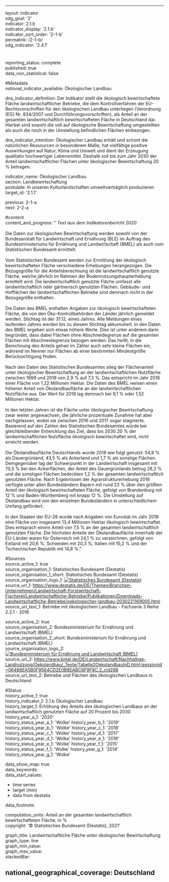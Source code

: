 ---

layout: indicator    
sdg_goal: '2'    
indicator: 2.1.b    
indicator_display: '2.1.b'    
indicator_sort_order: '2-1-b'    
permalink: /2-1-b/    
sdg_indicator: '2.4.1'    

#    
reporting_status: complete    
published: true    
data_non_statistical: false    


#Metadata    
national_indicator_available: Ökologischer Landbau    
    
dns_indicator_definition: Der Indikator stellt die ökologisch bewirtschaftete Fläche landwirtschaftlicher Betriebe, die dem Kontrollverfahren der EU-Rechtsvorschriften für den ökologischen Landbau unterliegen (Verordnung [EG] Nr. 834/2007 und Durchführungsvorschriften), als Anteil an der gesamten landwirtschaftlich bewirtschafteten Fläche in Deutschland dar. Hierbei sind sowohl die voll auf ökologische Bewirtschaftung umgestellten als auch die noch in der Umstellung befindlichen Flächen einbezogen.    
    
dns_indicator_intention: Ökologischer Landbau erhält und schont die natürlichen Ressourcen in besonderem Maße, hat vielfältige positive Auswirkungen auf Natur, Klima und Umwelt und dient der Erzeugung qualitativ hochwertiger Lebensmittel. Deshalb soll bis zum Jahr 2030 der Anteil landwirtschaftlicher Flächen unter ökologischer Bewirtschaftung 20 % betragen.<br>    
    
indicator_name: Ökologischer Landbau    
section: Landbewirtschaftung    
postulate: In unseren Kulturlandschaften umweltverträglich produzieren    
target_id: '2.1.1'    
    
previous: 2-1-a    
next: 2-2-a    
    
#content    
content_and_progress: "<i> Text aus dem Indikatorenbericht 2020</i><br><br>Die Daten zur ökologischen Bewirtschaftung werden sowohl von der Bundesanstalt für Landwirtschaft und Ernährung (BLE) im Auftrag des Bundesministeriums für Ernährung und Landwirtschaft (BMEL) als auch vom Statistischen Bundesamt ermittelt.<br><br>Vom Statistischen Bundesamt werden zur Ermittlung der ökologisch bewirtschafteten Fläche verschiedene Erhebungen herangezogen. Die Bezugsgröße für die Anteilsberechnung ist die landwirtschaftlich genutzte Fläche, welche jährlich im Rahmen der Bodennutzungshaupterhebung ermittelt wird. Die landwirtschaftlich genutzte Fläche umfasst alle landwirtschaftlich oder gärtnerisch genutzten Flächen. Gebäude- und Hofflächen der landwirtschaftlichen Betriebe sind demnach nicht in der Bezugsgröße enthalten.<br><br>Die Daten des BMEL enthalten Angaben zur ökologisch bewirtschafteten Fläche, die von den Öko-Kontrollbehörden der Länder jährlich gemeldet werden. Stichtag ist der 31.12. eines Jahres. Alle Meldungen eines laufenden Jahres werden bis zu diesem Stichtag akkumuliert. In den Daten des BMEL ergeben sich etwas höhere Werte. Dies ist unter anderem darin begründet, dass dabei Flächen ohne Abschneidegrenze auf die gesamten Flächen mit Abschneidegrenze bezogen werden. Das heißt, in die Berechnung des Anteils gehen im Zähler auch sehr kleine Flächen ein, während im Nenner nur Flächen ab einer bestimmten Mindestgröße Berücksichtigung finden.<br><br>Nach den Daten des Statistischen Bundesamtes stieg der Flächenanteil unter ökologischer Bewirtschaftung an der landwirtschaftlichen Nutzfläche zwischen 1999 und 2018 von 2,9 % auf 7,3 %. Das entspricht im Jahr 2018 einer Fläche von 1,22 Millionen Hektar. Die Daten des BMEL weisen einen höheren Anteil von Ökolandbaufläche an der landwirtschaftlichen Nutzfläche aus. Der Wert für 2018 lag demnach bei 9,1 % oder 1,52 Millionen Hektar.<br><br>In den letzten Jahren ist die Fläche unter ökologischer Bewirtschaftung zwar weiter angewachsen, die jährliche prozentuale Zunahme hat aber nachgelassen, wobei sie zwischen 2016 und 2017 sogar stagnierte. Basierend auf den Zahlen des Statistischen Bundesamtes würde bei gleichbleibender Entwicklung das Ziel, dass bis 2030 20 % der landwirtschaftlichen Nutzfläche ökologisch bewirtschaftet wird, nicht erreicht werden.<br><br>Die Ökolandbaufläche Deutschlands wurde 2018 wie folgt genutzt: 54,8 % als Dauergrünland, 43,5 % als Ackerland und 1,7 % als sonstige Flächen. Demgegenüber lag der Schwerpunkt in der Landwirtschaft insgesamt mit 70,5 % bei den Ackerflächen, der Anteil des Dauergrünlands betrug 28,3 % und die sonstigen Flächen bedeckten 1,2 % der gesamten landwirtschaftlich genutzten Fläche. Nach Ergebnissen der Agrarstrukturerhebung 2016 verfügte unter allen Bundesländern Bayern mit rund 23 % über den größten Anteil der ökologisch bewirtschafteten Fläche, gefolgt von Brandenburg mit 12 % und Baden-Württemberg mit knapp 12 %. Die Umstellung auf Ökolandbau wird von den einzelnen Bundesländern in unterschiedlichem Umfang gefördert.<br><br>In den Staaten der EU-28 wurde nach Angaben von Eurostat im Jahr 2018 eine Fläche von insgesamt 13,4 Millionen Hektar ökologisch bewirtschaftet. Dies entsprach einem Anteil von 7,5 % an der gesamten landwirtschaftlich genutzten Fläche. Die höchsten Anteile der Ökolandbaufläche innerhalb der EU-Länder waren für Österreich mit 24,1 % zu verzeichnen, gefolgt von Estland mit 20,6 %, Schweden mit 20,3 %, Italien mit 15,2 % und der Tschechischen Republik mit 14,8 %."    
    
#Sources    
source_active_1: true                    
source_organisation_1: Statistisches Bundesamt (Destatis)                    
source_organisation_1_short: Statistisches Bundesamt (Destatis)                    
source_organisation_logo_1: <a href="https://www.destatis.de/DE/Home/_inhalt.html"><img src="https://g205sdgs.github.io/sdg-indicators/public/logos/destatis.png" alt=" Statistisches Bundesamt (Destatis)" title="Klicken Sie hier um zu der Homepage der Organisation zu gelangen" /></a>                    
source_url_1: https://www.destatis.de/DE/Themen/Branchen-Unternehmen/Landwirtschaft-Forstwirtschaft-Fischerei/Landwirtschaftliche-Betriebe/Publikationen/Downloads-Landwirtschaftliche-Betriebe/oekologischer-landbau-2030221169005.html                        
source_url_text_1: Betriebe mit ökologischem Landbau - Fachserie 3 Reihe 2.2.1 - 2016                        

source_active_2: true                    
source_organisation_2: Bundesministerium für Ernährung und Landwirtschaft (BMEL)                    
source_organisation_2_short: Bundesministerium für Ernährung und Landwirtschaft (BMEL)                    
source_organisation_logo_2: <a href="https://www.bmel.de/DE/Startseite/startseite_node.html"><img src="https://g205sdgs.github.io/sdg-indicators/public/logos/bmel.png" alt=" Bundesministerium für Ernährung und Landwirtschaft (BMEL)" title="Klicken Sie hier um zu der Homepage der Organisation zu gelangen" /></a>                    
source_url_2: https://www.bmel.de/DE/Landwirtschaft/Nachhaltige-Landnutzung/Oekolandbau/_Texte/Tabelle2OekolandbauInD.html;jsessionid=06488EA5B0F9564CD2E0B8EABC6F9F8C.2_cid288                        
source_url_text_2: Betriebe und Flächen des ökologischen Landbaus in Deutschland                        
    
#Status    
history_active_1: true                    
history_indicator_1: 2.1.b Ökologischer Landbau                    
history_target_1:  Erhöhung des Anteils des ökologischen Landbaus an der landwirtschaftlich genutzten Fläche auf 20 Prozent bis 2030
history_year_a_1: '2020'                            
history_status_year_a_1: 'Wolke'
history_year_b_1: '2019'                            
history_status_year_b_1: 'Wolke'
history_year_c_1: '2018'                            
history_status_year_c_1: 'Wolke'
history_year_d_1: '2017'                            
history_status_year_d_1: 'Wolke'
history_year_e_1: '2016'                            
history_status_year_e_1: 'Wolke'
history_year_f_1: '2015'                            
history_status_year_f_1: 'Wolke'
history_year_g_1: '2014'                            
history_status_year_g_1: 'Wolke'    

data_show_map: true    
data_keywords:    
data_start_values:     
- time series
- target (min)
- data from destatis
    
data_footnote:     
    
computation_units: Anteil an der gesamten landwirtschaftlich bewirtschafteten Fläche, in %    
copyright: '&copy; Statistisches Bundesamt (Destatis), 2021'
    
graph_title: Landwirtschaftliche Fläche unter ökologischer Bewirtschaftung    
graph_type: line    
graph_min_value:     
graph_max_value:     
stackedBar:    

national_geographical_coverage: Deutschland    
---    